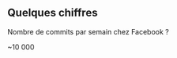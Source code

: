 ## Quelques chiffres

Nombre de commits par semain chez Facebook ?

~10 000 <!-- .element: class="fragment" -->

